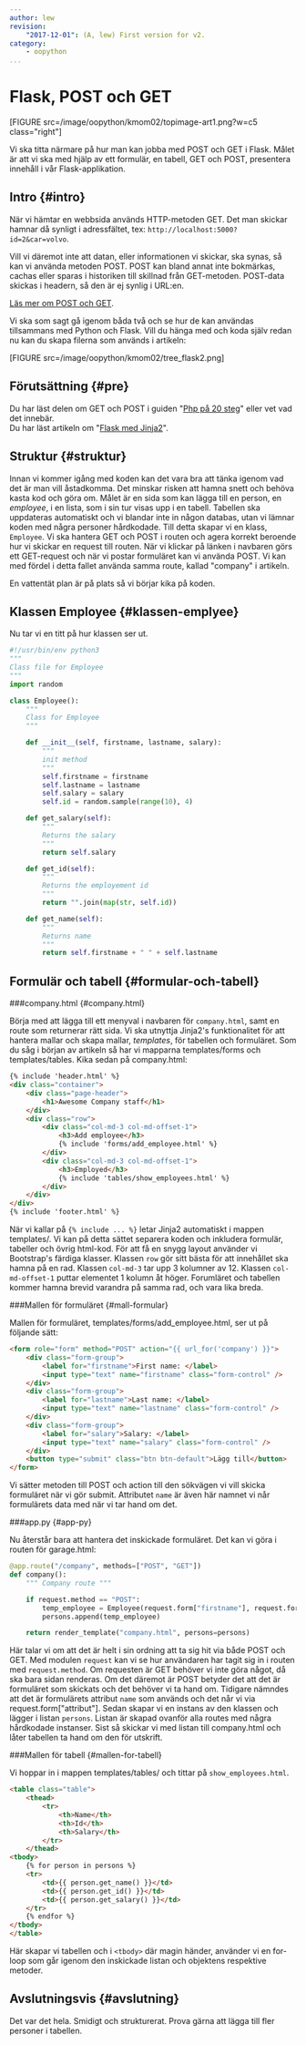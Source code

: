 ```yaml
---
author: lew
revision:
    "2017-12-01": (A, lew) First version for v2.
category:
    - oopython
...
```

Flask, POST och GET
===================================

[FIGURE src=/image/oopython/kmom02/topimage-art1.png?w=c5 class="right"]

Vi ska titta närmare på hur man kan jobba med POST och GET i Flask. Målet är att vi ska med hjälp av ett formulär, en tabell, GET och POST, presentera innehåll i vår Flask-applikation.  

<!--more-->  

Intro {#intro}
-------------------------------
När vi hämtar en webbsida används HTTP-metoden GET. Det man skickar hamnar då synligt i adressfältet, tex: `http://localhost:5000?id=2&car=volvo`.

Vill vi däremot inte att datan, eller informationen vi skickar, ska synas, så kan vi använda metoden POST. POST kan bland annat inte bokmärkas, cachas eller sparas i historiken till skillnad från GET-metoden. POST-data skickas i headern, så den är ej synlig i URL:en.  

[Läs mer om POST och GET](http://www.w3schools.com/tags/ref_httpmethods.asp).

Vi ska som sagt gå igenom båda två och se hur de kan användas tillsammans med Python och Flask. Vill du hänga med och koda själv redan nu kan du skapa filerna som används i artikeln:

[FIGURE src=/image/oopython/kmom02/tree_flask2.png]



Förutsättning {#pre}
-------------------------------

Du har läst delen om GET och POST i guiden "[Php på 20 steg](kunskap/kom-i-gang-med-php-pa-20-steg#globals)" eller vet vad det innebär.  
Du har läst artikeln om "[Flask med Jinja2](kunskap/flask-med-jinja2)".  
<!-- Du har läst artikeln om "[Klassrelationer](kunskap/klass-relationer)".   -->



Struktur {#struktur}
-------------------------------

Innan vi kommer igång med koden kan det vara bra att tänka igenom vad det är man vill åstadkomma. Det minskar risken att hamna snett och behöva kasta kod och göra om. Målet är en sida som kan lägga till en person, en *employee*, i en lista, som i sin tur visas upp i en tabell. Tabellen ska uppdateras automatiskt och vi blandar inte in någon databas, utan vi lämnar koden med några personer hårdkodade. Till detta skapar vi en klass, `Employee`. Vi ska hantera GET och POST i routen och agera korrekt beroende hur vi skickar en request till routen. När vi klickar på länken i navbaren görs ett GET-request och när vi postar formuläret kan vi använda POST. Vi kan med fördel i detta fallet använda samma route, kallad "company" i artikeln.

En vattentät plan är på plats så vi börjar kika på koden.

Klassen Employee {#klassen-emplyee}
-------------------------------

Nu tar vi en titt på hur klassen ser ut.

```python
#!/usr/bin/env python3
"""
Class file for Employee
"""
import random

class Employee():
    """
    Class for Employee
    """

    def __init__(self, firstname, lastname, salary):
        """
        init method
        """
        self.firstname = firstname
        self.lastname = lastname
        self.salary = salary
        self.id = random.sample(range(10), 4)

    def get_salary(self):
        """
        Returns the salary
        """
        return self.salary

    def get_id(self):
        """
        Returns the employement id
        """
        return "".join(map(str, self.id))

    def get_name(self):
        """
        Returns name
        """
        return self.firstname + " " + self.lastname
```



Formulär och tabell {#formular-och-tabell}
-------------------------------

###company.html {#company.html}

Börja med att lägga till ett menyval i navbaren för `company.html`, samt en route som returnerar rätt sida. Vi ska utnyttja Jinja2's funktionalitet för att hantera mallar och skapa mallar, *templates*, för tabellen och formuläret. Som du såg i början av artikeln så har vi mapparna templates/forms och templates/tables. Kika sedan på company.html:

```html
{% include 'header.html' %}
<div class="container">
    <div class="page-header">
        <h1>Awesome Company staff</h1>
    </div>
    <div class="row">
        <div class="col-md-3 col-md-offset-1">
            <h3>Add employee</h3>
            {% include 'forms/add_employee.html' %}
        </div>
        <div class="col-md-3 col-md-offset-1">
            <h3>Employed</h3>
            {% include 'tables/show_employees.html' %}
        </div>
    </div>
</div>
{% include 'footer.html' %}
```
När vi kallar på `{% include ... %}` letar Jinja2 automatiskt i mappen templates/. Vi kan på detta sättet separera koden och inkludera formulär, tabeller och övrig html-kod. För att få en snygg layout använder vi Bootstrap's färdiga klasser. Klassen `row` gör sitt bästa för att innehållet ska hamna på en rad. Klassen `col-md-3` tar upp 3 kolumner av 12. Klassen `col-md-offset-1` puttar elementet 1 kolumn åt höger. Forumläret och tabellen kommer hamna brevid varandra på samma rad, och vara lika breda.



###Mallen för formuläret {#mall-formular}

Mallen för formuläret, templates/forms/add_employee.html, ser ut på följande sätt:

```html
<form role="form" method="POST" action="{{ url_for('company') }}">
    <div class="form-group">
        <label for="firstname">First name: </label>
        <input type="text" name="firstname" class="form-control" />
    </div>
    <div class="form-group">
        <label for="lastname">Last name: </label>
        <input type="text" name="lastname" class="form-control" />
    </div>
    <div class="form-group">
        <label for="salary">Salary: </label>
        <input type="text" name="salary" class="form-control" />
    </div>
    <button type="submit" class="btn btn-default">Lägg till</button>
</form>
```

Vi sätter metoden till POST och action till den sökvägen vi vill skicka formuläret när vi gör submit. Attributet `name` är även här namnet vi når formulärets data med när vi tar hand om det.



###app.py {#app-py}

Nu återstår bara att hantera det inskickade formuläret. Det kan vi göra i routen för garage.html:

```python
@app.route("/company", methods=["POST", "GET"])
def company():
    """ Company route """

    if request.method == "POST":
        temp_employee = Employee(request.form["firstname"], request.form["lastname"], request.form["salary"])
        persons.append(temp_employee)

    return render_template("company.html", persons=persons)
```

Här talar vi om att det är helt i sin ordning att ta sig hit via både POST och GET. Med modulen `request` kan vi se hur användaren har tagit sig in i routen med `request.method`. Om requesten är GET behöver vi inte göra något, då ska bara sidan renderas. Om det däremot är POST betyder det att det är formuläret som skickats och det behöver vi ta hand om. Tidigare nämndes att det är formulärets attribut `name` som används och det når vi via request.form["attribut"]. Sedan skapar vi en instans av den klassen och lägger i listan `persons`. Listan är skapad ovanför alla routes med några hårdkodade instanser. Sist så skickar vi med listan till company.html och låter tabellen ta hand om den för utskrift.



###Mallen för tabell {#mallen-for-tabell}

Vi hoppar in i mappen templates/tables/ och tittar på `show_employees.html`.

```html
<table class="table">
    <thead>
        <tr>
            <th>Name</th>
            <th>Id</th>
            <th>Salary</th>
        </tr>
    </thead>
<tbody>
    {% for person in persons %}
    <tr>
        <td>{{ person.get_name() }}</td>
        <td>{{ person.get_id() }}</td>
        <td>{{ person.get_salary() }}</td>
    </tr>
    {% endfor %}
</tbody>
</table>
```

Här skapar vi tabellen och i `<tbody>` där magin händer, använder vi en for-loop som går igenom den inskickade listan och objektens respektive metoder.



Avslutningsvis {#avslutning}
------------------------------

Det var det hela. Smidigt och strukturerat. Prova gärna att lägga till fler personer i tabellen.
